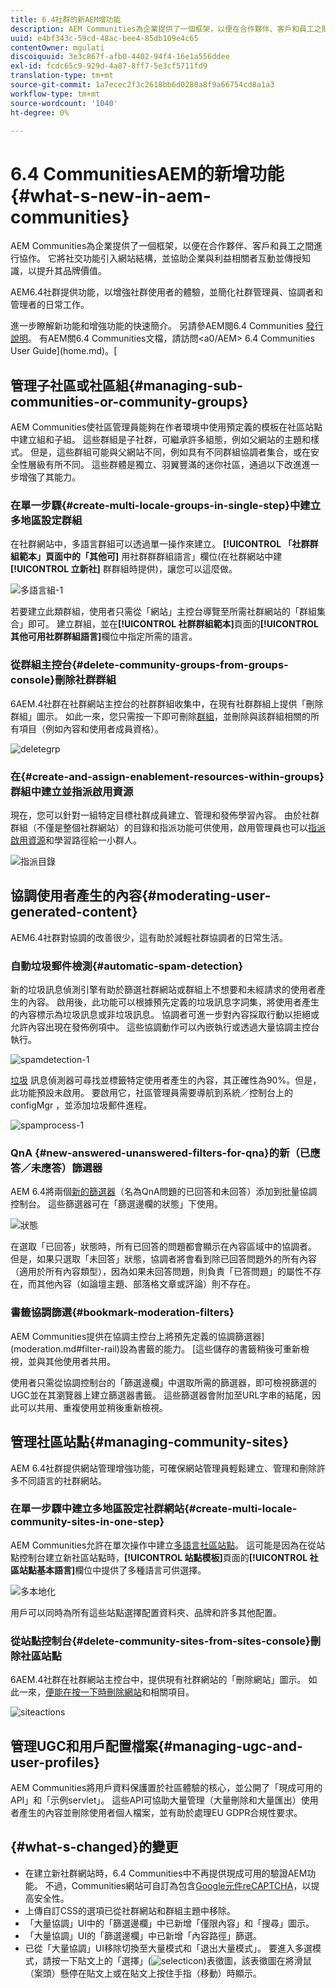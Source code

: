 ```yaml
---
title: 6.4社群的新AEM增功能
description: AEM Communities為企業提供了一個框架，以便在合作夥伴、客戶和員工之間進行協作。
uuid: e4bf343c-59cd-48ac-bee4-85db109e4c65
contentOwner: mgulati
discoiquuid: 3e3c867f-afb0-4402-94f4-16e1a556ddee
exl-id: fcdc65c9-929d-4a87-8ff7-5e3cf5711fd9
translation-type: tm+mt
source-git-commit: 1a7ecec2f3c2618bb6d0280a8f9a66754cd8a1a3
workflow-type: tm+mt
source-wordcount: '1040'
ht-degree: 0%

---
```


# 6.4 CommunitiesAEM的新增功能{#what-s-new-in-aem-communities}

AEM Communities為企業提供了一個框架，以便在合作夥伴、客戶和員工之間進行協作。 它將社交功能引入網站結構，並協助企業與利益相關者互動並傳授知識，以提升其品牌價值。

AEM6.4社群提供功能，以增強社群使用者的體驗，並簡化社群管理員、協調者和管理者的日常工作。

進一步瞭解新功能和增強功能的快速簡介。 另請參AEM閱6.4 Communities [發行說明](../release-notes/communities-release-notes.md)。 有AEM關6.4 Communities文檔，請訪問&lt;a0/AEM> 6.4 Communities User Guide](home.md)。[

## 管理子社區或社區組{#managing-sub-communities-or-community-groups}

AEM Communities使社區管理員能夠在作者環境中使用預定義的模板在社區站點中建立組和子組。 這些群組是子社群，可繼承許多組態，例如父網站的主題和樣式。 但是，這些群組可能與父網站不同，例如具有不同群組協調者集合，或在安全性層級有所不同。 這些群體是獨立、羽翼豐滿的迷你社區，通過以下改進進一步增強了其能力。

### 在單一步驟{#create-multi-locale-groups-in-single-step}中建立多地區設定群組

在社群網站中，多語言群組可以透過單一操作來建立。 **[!UICONTROL 「社群群組範本」頁面中的「其他可]** 用社群群群組語言」欄位(在社群網站中建 **[!UICONTROL 立新社]**  [](groups.md) 群群組時提供)，讓您可以這麼做。

![多語言組-1](assets/multilingualgroup-1.png)

若要建立此類群組，使用者只需從「網站」主控台導覽至所需社群網站的「群組集合」即可。 建立群組，並在&#x200B;**[!UICONTROL 社群群組範本]**&#x200B;頁面的&#x200B;**[!UICONTROL 其他可用社群群組語言]**&#x200B;欄位中指定所需的語言。

### 從群組主控台{#delete-community-groups-from-groups-console}刪除社群群組

6AEM.4社群在社群網站主控台的社群群組收集中，在現有社群群組上提供「刪除群組」圖示。 如此一來，您只需按一下即可刪除[群組](groups.md#deleting-the-group)，並刪除與該群組相關的所有項目（例如內容和使用者成員資格）。

![deletegrp](assets/deletegrp.png)

### 在{#create-and-assign-enablement-resources-within-groups}群組中建立並指派啟用資源

現在，您可以針對一組特定目標社群成員建立、管理和發佈學習內容。 由於社群群組（不僅是整個社群網站）的目錄和指派功能可供使用，啟用管理員也可以[指派啟用資源](resource.md)和學習路徑給一小群人。

![指派目錄](assets/assignmentcatalog.png)

## 協調使用者產生的內容{#moderating-user-generated-content}

AEM6.4社群對協調的改善很少，這有助於減輕社群協調者的日常生活。

### 自動垃圾郵件檢測{#automatic-spam-detection}

新的垃圾訊息偵測引擎有助於篩選社群網站或群組上不想要和未經請求的使用者產生的內容。 啟用後，此功能可以根據預先定義的垃圾訊息字詞集，將使用者產生的內容標示為垃圾訊息或非垃圾訊息。 協調者可進一步對內容採取行動以拒絕或允許內容出現在發佈例項中。 這些協調動作可以內嵌執行或透過大量協調主控台執行。

![spamdetection-1](assets/spamdetection-1.png)

[垃圾](moderate-ugc.md#spam-detection) 訊息偵測器可尋找並標籤特定使用者產生的內容，其正確性為90%。但是，此功能預設未啟用。 要啟用它，社區管理員需要導航到系統／控制台上的configMgr ，並添加垃圾郵件進程。

![spamprocess-1](assets/spamprocess-1.png)

### QnA {#new-answered-unanswered-filters-for-qna}的新（已應答／未應答）篩選器

AEM 6.4將兩個[新的篩選器](moderation.md#filter-rail)（名為QnA問題的已回答和未回答）添加到批量協調控制台。 這些篩選器可在「篩選邊欄的狀態」下使用。

![狀態](assets/statuses.png)

在選取「已回答」狀態時，所有已回答的問題都會顯示在內容區域中的協調者。 但是，如果只選取「未回答」狀態，協調者將會看到除已回答問題外的所有內容（適用於所有內容類型），因為如果未回答問題，則負責「已答問題」的屬性不存在，而其他內容（如論壇主題、部落格文章或評論）則不存在。

### 書籤協調篩選{#bookmark-moderation-filters}

AEM Communities提供在協調主控台上將預先定義的協調篩選器](moderation.md#filter-rail)設為書籤的能力。 [這些儲存的書籤稍後可重新檢視，並與其他使用者共用。

使用者只需從協調控制台的「篩選邊欄」中選取所需的篩選器，即可檢視篩選的UGC並在其瀏覽器上建立篩選器書籤。 這些篩選器會附加至URL字串的結尾，因此可以共用、重複使用並稍後重新檢視。

## 管理社區站點{#managing-community-sites}

AEM 6.4社群提供網站管理增強功能，可確保網站管理員輕鬆建立、管理和刪除許多不同語言的社群網站。

### 在單一步驟中建立多地區設定社群網站{#create-multi-locale-community-sites-in-one-step}

AEM Communities允許在單次操作中建立[多語言社區站點](create-site.md)。 這可能是因為在從站點控制台建立新社區站點時，**[!UICONTROL 站點模板]**&#x200B;頁面的&#x200B;**[!UICONTROL 社區站點基本語言]**&#x200B;欄位中提供了多種語言可供選擇。

![多本地化](assets/multilocalesite.png)

用戶可以同時為所有這些站點選擇配置資料夾、品牌和許多其他配置。

### 從站點控制台{#delete-community-sites-from-sites-console}刪除社區站點

6AEM.4社群在社群網站主控台中，提供現有社群網站的「刪除網站」圖示。 如此一來，[便能在按一下時刪除網站](create-site.md)和相關項目。

![siteactions](assets/siteactions.png)

## 管理UGC和用戶配置檔案{#managing-ugc-and-user-profiles}

AEM Communities將用戶資料保護置於社區體驗的核心，並公開了「現成可用的API」和「示例servlet」。 [](user-ugc-management-service.md)[](https://github.com/Adobe-Marketing-Cloud/aem-communities-ugc-migration/tree/main/bundles/communities-ugc-management-servlet)這些API可協助大量管理（大量刪除和大量匯出）使用者產生的內容並刪除使用者個人檔案，並有助於處理EU GDPR合規性要求。

## {#what-s-changed}的變更

* 在建立新社群網站時，6.4 Communities中不再提供現成可用的驗證AEM功能。 不過，Communities網站可自訂為包含[Google元件reCAPTCHA](https://helpx.adobe.com/experience-manager/using/aem_recaptcha.html)，以提高安全性。
* 上傳自訂CSS的選項已從社群網站和群組主題中移除。
* 「大量協調」UI中的「篩選邊欄」中已新增「僅限內容」和「搜尋」圖示。
* 「大量協調」UI的「篩選邊欄」中已新增「內容路徑」篩選。
* 已從「大量協調」UI移除切換至大量模式和「退出大量模式」。 要進入多選模式，請按一下貼文上的「選擇」(![selecticon](assets/selecticon.png))表徵圖，該表徵圖在將滑鼠（案頭）懸停在貼文上或在貼文上按住手指（移動）時顯示。
